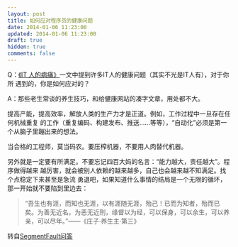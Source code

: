 ```yaml
---
layout: post
title: 如何应对程序员的健康问题
date: 2014-01-06 11:23:00
updated: 2014-01-06 11:23:00
draft: true
hidden: true
comments: false
---
```


Q：[《IT 人的病痛》][1]一文中提到许多IT人的健康问题（其实不光是IT人有），对于你所
遇到的，你是如何应对的？

<!--more-->

A：那些老生常谈的养生技巧，和给健康网站的凑字文章，用处都不大。

提高产能，提高效率，解放人类的生产力才是正道。例如，工作过程中一旦存在任何机械重复
的工作（重复编码、构建发布、推送……等等），“自动化”必须是第一个从脑子里蹦出来的想法。

当合格的工程师，莫当码农。要压榨机器，不要用人肉替代机器。

另外就是一定要有所满足。不要忘记四百大妈的名言：“能力越大，责任越大”。程序做得越来
越厉害，就会被别人依赖的越来越多，自己也会越来越不知满足。找个点稳定下来甚至是急流
勇退吧，如果知道什么事情的结局是一个无限的循环，那一开始就不要陷到里边去：

> “吾生也有涯，而知也无涯，以有涯随无涯，殆己！已而为知者，殆而已矣。为善无近名，为恶无近刑，缘督以为经，可以保身，可以余生，可以养亲，可以尽年。”——《庄子·养生主·第三》

转自[SegmentFault问答][2]

  [1]: http://www.aiweibang.com/yuedu/tech/216164.html
  [2]: http://segmentfault.com/q/1010000000377745
